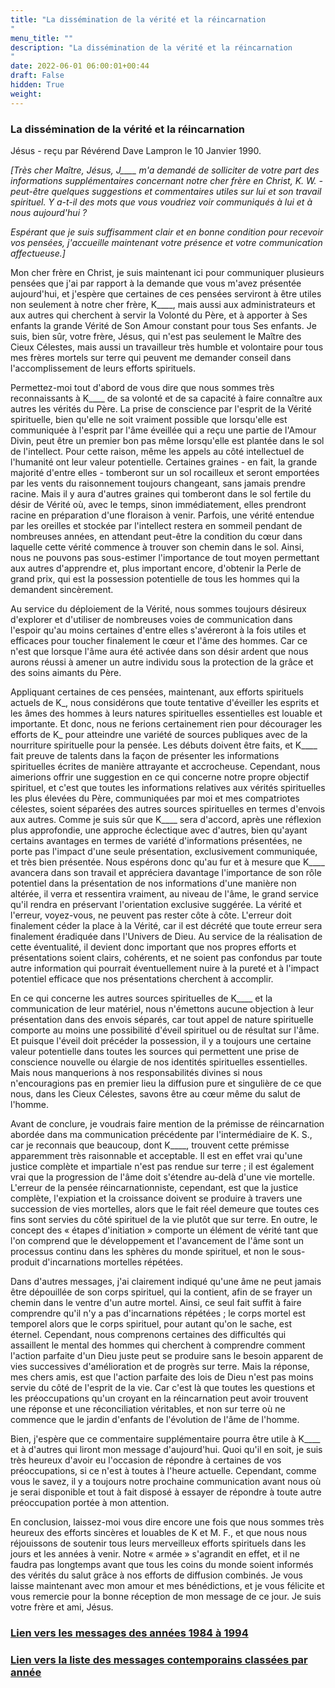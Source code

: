 ```yaml
---
title: "La dissémination de la vérité et la réincarnation
"
menu_title: ""
description: "La dissémination de la vérité et la réincarnation
"
date: 2022-06-01 06:00:01+00:44
draft: False
hidden: True
weight:
---
```

### La dissémination de la vérité et la réincarnation

Jésus - reçu par Révérend Dave Lampron le 10 Janvier 1990.

*[Très cher Maître, Jésus, J____ m'a demandé de solliciter de votre part des informations supplémentaires concernant notre cher frère en Christ, K. W. - peut-être quelques suggestions et commentaires utiles sur lui et son travail spirituel. Y a-t-il des mots que vous voudriez voir communiqués à lui et à nous aujourd'hui ?*

*Espérant que je suis suffisamment clair et en bonne condition pour recevoir vos pensées, j'accueille maintenant votre présence et votre communication affectueuse.]*

Mon cher frère en Christ, je suis maintenant ici pour communiquer plusieurs pensées que j'ai par rapport à la demande que vous m'avez présentée aujourd'hui, et j'espère que certaines de ces pensées serviront à être utiles non seulement à notre cher frère, K____, mais aussi aux administrateurs et aux autres qui cherchent à servir la Volonté du Père, et à apporter à Ses enfants la grande Vérité de Son Amour constant pour tous Ses enfants. Je suis, bien sûr, votre frère, Jésus, qui n'est pas seulement le Maître des Cieux Célestes, mais aussi un travailleur très humble et volontaire pour tous mes frères mortels sur terre qui peuvent me demander conseil dans l'accomplissement de leurs efforts spirituels.

Permettez-moi tout d'abord de vous dire que nous sommes très reconnaissants à K____ de sa volonté et de sa capacité à faire connaître aux autres les vérités du Père. La prise de conscience par l'esprit de la Vérité spirituelle, bien qu'elle ne soit vraiment possible que lorsqu'elle est communiquée à l'esprit par l'âme éveillée qui a reçu une partie de l'Amour Divin, peut être un premier bon pas même lorsqu'elle est plantée dans le sol de l'intellect. Pour cette raison, même les appels au côté intellectuel de l'humanité ont leur valeur potentielle. Certaines graines - en fait, la grande majorité d'entre elles - tomberont sur un sol rocailleux et seront emportées par les vents du raisonnement toujours changeant, sans jamais prendre racine. Mais il y aura d'autres graines qui tomberont dans le sol fertile du désir de Vérité où, avec le temps, sinon immédiatement, elles prendront racine en préparation d'une floraison à venir. Parfois, une vérité entendue par les oreilles et stockée par l'intellect restera en sommeil pendant de nombreuses années, en attendant peut-être la condition du cœur dans laquelle cette vérité commence à trouver son chemin dans le sol. Ainsi, nous ne pouvons pas sous-estimer l'importance de tout moyen permettant aux autres d'apprendre et, plus important encore, d'obtenir la Perle de grand prix, qui est la possession potentielle de tous les hommes qui la demandent sincèrement.

Au service du déploiement de la Vérité, nous sommes toujours désireux d'explorer et d'utiliser de nombreuses voies de communication dans l'espoir qu'au moins certaines d'entre elles s'avéreront à la fois utiles et efficaces pour toucher finalement le cœur et l'âme des hommes. Car ce n'est que lorsque l'âme aura été activée dans son désir ardent que nous aurons réussi à amener un autre individu sous la protection de la grâce et des soins aimants du Père.

Appliquant certaines de ces pensées, maintenant, aux efforts spirituels actuels de K_, nous considérons que toute tentative d'éveiller les esprits et les âmes des hommes à leurs natures spirituelles essentielles est louable et importante. Et donc, nous ne ferions certainement rien pour décourager les efforts de K_ pour atteindre une variété de sources publiques avec de la nourriture spirituelle pour la pensée. Les débuts doivent être faits, et K____ fait preuve de talents dans la façon de présenter les informations spirituelles écrites de manière attrayante et accrocheuse. Cependant, nous aimerions offrir une suggestion en ce qui concerne notre propre objectif spirituel, et c'est que toutes les informations relatives aux vérités spirituelles les plus élevées du Père, communiquées par moi et mes compatriotes célestes, soient séparées des autres sources spirituelles en termes d'envois aux autres. Comme je suis sûr que K____ sera d'accord, après une réflexion plus approfondie, une approche éclectique avec d'autres, bien qu'ayant certains avantages en termes de variété d'informations présentées, ne porte pas l'impact d'une seule présentation, exclusivement communiquée, et très bien présentée. Nous espérons donc qu'au fur et à mesure que K____ avancera dans son travail et appréciera davantage l'importance de son rôle potentiel dans la présentation de nos informations d'une manière non altérée, il verra et ressentira vraiment, au niveau de l'âme, le grand service qu'il rendra en préservant l'orientation exclusive suggérée. La vérité et l'erreur, voyez-vous, ne peuvent pas rester côte à côte. L'erreur doit finalement céder la place à la Vérité, car il est décrété que toute erreur sera finalement éradiquée dans l'Univers de Dieu. Au service de la réalisation de cette éventualité, il devient donc important que nos propres efforts et présentations soient clairs, cohérents, et ne soient pas confondus par toute autre information qui pourrait éventuellement nuire à la pureté et à l'impact potentiel efficace que nos présentations cherchent à accomplir.

En ce qui concerne les autres sources spirituelles de K____ et la communication de leur matériel, nous n'émettons aucune objection à leur présentation dans des envois séparés, car tout appel de nature spirituelle comporte au moins une possibilité d'éveil spirituel ou de résultat sur l'âme. Et puisque l'éveil doit précéder la possession, il y a toujours une certaine valeur potentielle dans toutes les sources qui permettent une prise de conscience nouvelle ou élargie de nos identités spirituelles essentielles. Mais nous manquerions à nos responsabilités divines si nous n'encouragions pas en premier lieu la diffusion pure et singulière de ce que nous, dans les Cieux Célestes, savons être au cœur même du salut de l'homme.

Avant de conclure, je voudrais faire mention de la prémisse de réincarnation abordée dans ma communication précédente par l'intermédiaire de K. S., car je reconnais que beaucoup, dont K____, trouvent cette prémisse apparemment très raisonnable et acceptable. Il est en effet vrai qu'une justice complète et impartiale n'est pas rendue sur terre ; il est également vrai que la progression de l'âme doit s'étendre au-delà d'une vie mortelle. L'erreur de la pensée réincarnationniste, cependant, est que la justice complète, l'expiation et la croissance doivent se produire à travers une succession de vies mortelles, alors que le fait réel demeure que toutes ces fins sont servies du côté spirituel de la vie plutôt que sur terre. En outre, le concept des « étapes d'initiation » comporte un élément de vérité tant que l'on comprend que le développement et l'avancement de l'âme sont un processus continu dans les sphères du monde spirituel, et non le sous-produit d'incarnations mortelles répétées.

Dans d'autres messages, j'ai clairement indiqué qu'une âme ne peut jamais être dépouillée de son corps spirituel, qui la contient, afin de se frayer un chemin dans le ventre d'un autre mortel. Ainsi, ce seul fait suffit à faire comprendre qu'il n'y a pas d'incarnations répétées ; le corps mortel est temporel alors que le corps spirituel, pour autant qu'on le sache, est éternel. Cependant, nous comprenons certaines des difficultés qui assaillent le mental des hommes qui cherchent à comprendre comment l'action parfaite d'un Dieu juste peut se produire sans le besoin apparent de vies successives d'amélioration et de progrès sur terre. Mais la réponse, mes chers amis, est que l'action parfaite des lois de Dieu n'est pas moins servie du côté de l'esprit de la vie. Car c'est là que toutes les questions et les préoccupations qu'un croyant en la réincarnation peut avoir trouvent une réponse et une réconciliation véritables, et non sur terre où ne commence que le jardin d'enfants de l'évolution de l'âme de l'homme.

Bien, j'espère que ce commentaire supplémentaire pourra être utile à K____ et à d'autres qui liront mon message d'aujourd'hui. Quoi qu'il en soit, je suis très heureux d'avoir eu l'occasion de répondre à certaines de vos préoccupations, si ce n'est à toutes à l'heure actuelle. Cependant, comme vous le savez, il y a toujours notre prochaine communication avant nous où je serai disponible et tout à fait disposé à essayer de répondre à toute autre préoccupation portée à mon attention.

En conclusion, laissez-moi vous dire encore une fois que nous sommes très heureux des efforts sincères et louables de K et M. F., et que nous nous réjouissons de soutenir tous leurs merveilleux efforts spirituels dans les jours et les années à venir. Notre « armée » s'agrandit en effet, et il ne faudra pas longtemps avant que tous les coins du monde soient informés des vérités du salut grâce à nos efforts de diffusion combinés. Je vous laisse maintenant avec mon amour et mes bénédictions, et je vous félicite et vous remercie pour la bonne réception de mon message de ce jour. Je suis votre frère et ami, Jésus.

### [**Lien vers les messages des années 1984 à 1994**](/fr-contemporary-messages/fr-contemporary-messages-by-date-order/fr-contemporary-messages-1984-1994/)

### [**Lien vers la liste des messages contemporains classées par année**](/fr-contemporary-messages/fr-contemporary-messages-by-date-order/)